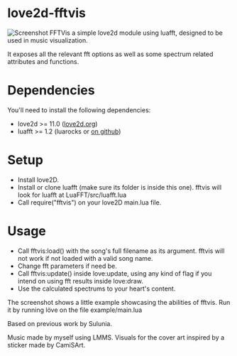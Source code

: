 # love2d-fftvis
![Screenshot](https://i.imgur.com/bMeSkRn.png)
FFTVis a simple love2d module using luafft, designed to be used in music visualization.

It exposes all the relevant fft options as well as some spectrum related attributes and functions.

# Dependencies
You'll need to install the following dependencies:
* love2d >= 11.0 ([love2d.org](https://love2d.org))
* luafft >= 1.2 (luarocks or [on github](https://github.com/h4rm/luafft))

# Setup
* Install love2D.
* Install or clone luafft (make sure its folder is inside this one). fftvis will look for luafft at LuaFFT/src/luafft.lua
* Call require("fftvis") on your love2D main.lua file.

# Usage
* Call fftvis:load() with the song's full filename as its argument. fftvis will not work if not loaded with a valid song name.
* Change fft parameters if need be.
* Call fftvis:update() inside love:update, using any kind of flag if you intend on using fft results inside love:draw.
* Use the calculated spectrums to your heart's content.

The screenshot shows a little example showcasing the abilities of fftvis.
Run it by running löve on the file example/main.lua

Based on previous work by Sulunia.

Music made by myself using LMMS.
Visuals for the cover art inspired by a sticker made by CamiSArt.
